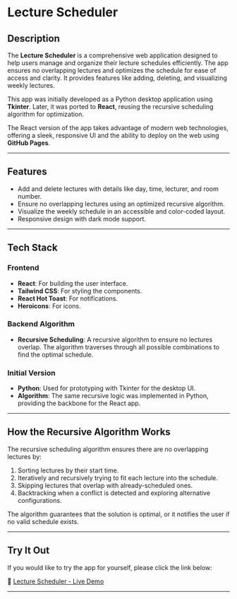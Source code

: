 # Lecture Scheduler

## **Description**
The **Lecture Scheduler** is a comprehensive web application designed to help users manage and organize their lecture schedules efficiently. The app ensures no overlapping lectures and optimizes the schedule for ease of access and clarity. It provides features like adding, deleting, and visualizing weekly lectures.

This app was initially developed as a Python desktop application using **Tkinter**. Later, it was ported to **React**, reusing the recursive scheduling algorithm for optimization.

The React version of the app takes advantage of modern web technologies, offering a sleek, responsive UI and the ability to deploy on the web using **GitHub Pages**.

---

## **Features**
- Add and delete lectures with details like day, time, lecturer, and room number.
- Ensure no overlapping lectures using an optimized recursive algorithm.
- Visualize the weekly schedule in an accessible and color-coded layout.
- Responsive design with dark mode support.

---

## **Tech Stack**

### **Frontend**
- **React**: For building the user interface.
- **Tailwind CSS**: For styling the components.
- **React Hot Toast**: For notifications.
- **Heroicons**: For icons.

### **Backend Algorithm**
- **Recursive Scheduling**: A recursive algorithm to ensure no lectures overlap. The algorithm traverses through all possible combinations to find the optimal schedule.

### **Initial Version**
- **Python**: Used for prototyping with Tkinter for the desktop UI.
- **Algorithm**: The same recursive logic was implemented in Python, providing the backbone for the React app.

---

## **How the Recursive Algorithm Works**
The recursive scheduling algorithm ensures there are no overlapping lectures by:
1. Sorting lectures by their start time.
2. Iteratively and recursively trying to fit each lecture into the schedule.
3. Skipping lectures that overlap with already-scheduled ones.
4. Backtracking when a conflict is detected and exploring alternative configurations.

The algorithm guarantees that the solution is optimal, or it notifies the user if no valid schedule exists.

---

## **Try It Out**
If you would like to try the app for yourself, please click the link below:

🔗 [Lecture Scheduler - Live Demo](https://mohammed19j.github.io/Lecture_Scheduler/)

---
